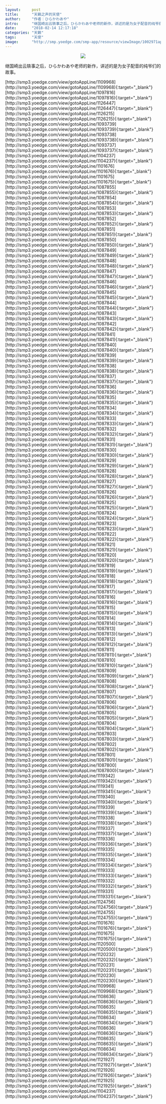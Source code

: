 ```yaml
---
layout:     post
title:      "天籁之声的天使"
author:     "作者：ひらかわあや"
intro:      "继国崎出云轶事之后，ひらかわあや老师的新作，讲述的是为女子配音的纯爷们的故事。"
date:       "2018-02-14 12:17:18"
categories: "天籁"
tags:       "天使"
image:      "http://smp.yoedge.com/smp-app/resource/viewImage/1002971appline.png"
---
```

<div style="text-align: center">
<p><img src="http://smp.yoedge.com/smp-app/resource/viewImage/1002971appline.png"/></p>
</div>
<p class="post-meta">
<span>继国崎出云轶事之后，ひらかわあや老师的新作，讲述的是为女子配音的纯爷们的故事。</span>
</p>
[http://smp3.yoedge.com/view/gotoAppLine/1109968](http://smp3.yoedge.com/view/gotoAppLine/1109968){:target="_blank"}
[http://smp3.yoedge.com/view/gotoAppLine/1097816](http://smp3.yoedge.com/view/gotoAppLine/1097816){:target="_blank"}
[http://smp3.yoedge.com/view/gotoAppLine/1126447](http://smp3.yoedge.com/view/gotoAppLine/1126447){:target="_blank"}
[http://smp3.yoedge.com/view/gotoAppLine/1126215](http://smp3.yoedge.com/view/gotoAppLine/1126215){:target="_blank"}
[http://smp3.yoedge.com/view/gotoAppLine/1093739](http://smp3.yoedge.com/view/gotoAppLine/1093739){:target="_blank"}
[http://smp3.yoedge.com/view/gotoAppLine/1093738](http://smp3.yoedge.com/view/gotoAppLine/1093738){:target="_blank"}
[http://smp3.yoedge.com/view/gotoAppLine/1093737](http://smp3.yoedge.com/view/gotoAppLine/1093737){:target="_blank"}
[http://smp3.yoedge.com/view/gotoAppLine/1104237](http://smp3.yoedge.com/view/gotoAppLine/1104237){:target="_blank"}
[http://smp3.yoedge.com/view/gotoAppLine/1101676](http://smp3.yoedge.com/view/gotoAppLine/1101676){:target="_blank"}
[http://smp3.yoedge.com/view/gotoAppLine/1101675](http://smp3.yoedge.com/view/gotoAppLine/1101675){:target="_blank"}
[http://smp3.yoedge.com/view/gotoAppLine/1087855](http://smp3.yoedge.com/view/gotoAppLine/1087855){:target="_blank"}
[http://smp3.yoedge.com/view/gotoAppLine/1087854](http://smp3.yoedge.com/view/gotoAppLine/1087854){:target="_blank"}
[http://smp3.yoedge.com/view/gotoAppLine/1087853](http://smp3.yoedge.com/view/gotoAppLine/1087853){:target="_blank"}
[http://smp3.yoedge.com/view/gotoAppLine/1087852](http://smp3.yoedge.com/view/gotoAppLine/1087852){:target="_blank"}
[http://smp3.yoedge.com/view/gotoAppLine/1087851](http://smp3.yoedge.com/view/gotoAppLine/1087851){:target="_blank"}
[http://smp3.yoedge.com/view/gotoAppLine/1087850](http://smp3.yoedge.com/view/gotoAppLine/1087850){:target="_blank"}
[http://smp3.yoedge.com/view/gotoAppLine/1087849](http://smp3.yoedge.com/view/gotoAppLine/1087849){:target="_blank"}
[http://smp3.yoedge.com/view/gotoAppLine/1087848](http://smp3.yoedge.com/view/gotoAppLine/1087848){:target="_blank"}
[http://smp3.yoedge.com/view/gotoAppLine/1087847](http://smp3.yoedge.com/view/gotoAppLine/1087847){:target="_blank"}
[http://smp3.yoedge.com/view/gotoAppLine/1087846](http://smp3.yoedge.com/view/gotoAppLine/1087846){:target="_blank"}
[http://smp3.yoedge.com/view/gotoAppLine/1087845](http://smp3.yoedge.com/view/gotoAppLine/1087845){:target="_blank"}
[http://smp3.yoedge.com/view/gotoAppLine/1087844](http://smp3.yoedge.com/view/gotoAppLine/1087844){:target="_blank"}
[http://smp3.yoedge.com/view/gotoAppLine/1087843](http://smp3.yoedge.com/view/gotoAppLine/1087843){:target="_blank"}
[http://smp3.yoedge.com/view/gotoAppLine/1087842](http://smp3.yoedge.com/view/gotoAppLine/1087842){:target="_blank"}
[http://smp3.yoedge.com/view/gotoAppLine/1087841](http://smp3.yoedge.com/view/gotoAppLine/1087841){:target="_blank"}
[http://smp3.yoedge.com/view/gotoAppLine/1087840](http://smp3.yoedge.com/view/gotoAppLine/1087840){:target="_blank"}
[http://smp3.yoedge.com/view/gotoAppLine/1087839](http://smp3.yoedge.com/view/gotoAppLine/1087839){:target="_blank"}
[http://smp3.yoedge.com/view/gotoAppLine/1087838](http://smp3.yoedge.com/view/gotoAppLine/1087838){:target="_blank"}
[http://smp3.yoedge.com/view/gotoAppLine/1087837](http://smp3.yoedge.com/view/gotoAppLine/1087837){:target="_blank"}
[http://smp3.yoedge.com/view/gotoAppLine/1087836](http://smp3.yoedge.com/view/gotoAppLine/1087836){:target="_blank"}
[http://smp3.yoedge.com/view/gotoAppLine/1087835](http://smp3.yoedge.com/view/gotoAppLine/1087835){:target="_blank"}
[http://smp3.yoedge.com/view/gotoAppLine/1087834](http://smp3.yoedge.com/view/gotoAppLine/1087834){:target="_blank"}
[http://smp3.yoedge.com/view/gotoAppLine/1087833](http://smp3.yoedge.com/view/gotoAppLine/1087833){:target="_blank"}
[http://smp3.yoedge.com/view/gotoAppLine/1087832](http://smp3.yoedge.com/view/gotoAppLine/1087832){:target="_blank"}
[http://smp3.yoedge.com/view/gotoAppLine/1087831](http://smp3.yoedge.com/view/gotoAppLine/1087831){:target="_blank"}
[http://smp3.yoedge.com/view/gotoAppLine/1087830](http://smp3.yoedge.com/view/gotoAppLine/1087830){:target="_blank"}
[http://smp3.yoedge.com/view/gotoAppLine/1087829](http://smp3.yoedge.com/view/gotoAppLine/1087829){:target="_blank"}
[http://smp3.yoedge.com/view/gotoAppLine/1087828](http://smp3.yoedge.com/view/gotoAppLine/1087828){:target="_blank"}
[http://smp3.yoedge.com/view/gotoAppLine/1087827](http://smp3.yoedge.com/view/gotoAppLine/1087827){:target="_blank"}
[http://smp3.yoedge.com/view/gotoAppLine/1087826](http://smp3.yoedge.com/view/gotoAppLine/1087826){:target="_blank"}
[http://smp3.yoedge.com/view/gotoAppLine/1087825](http://smp3.yoedge.com/view/gotoAppLine/1087825){:target="_blank"}
[http://smp3.yoedge.com/view/gotoAppLine/1087824](http://smp3.yoedge.com/view/gotoAppLine/1087824){:target="_blank"}
[http://smp3.yoedge.com/view/gotoAppLine/1087823](http://smp3.yoedge.com/view/gotoAppLine/1087823){:target="_blank"}
[http://smp3.yoedge.com/view/gotoAppLine/1087822](http://smp3.yoedge.com/view/gotoAppLine/1087822){:target="_blank"}
[http://smp3.yoedge.com/view/gotoAppLine/1087821](http://smp3.yoedge.com/view/gotoAppLine/1087821){:target="_blank"}
[http://smp3.yoedge.com/view/gotoAppLine/1087820](http://smp3.yoedge.com/view/gotoAppLine/1087820){:target="_blank"}
[http://smp3.yoedge.com/view/gotoAppLine/1087819](http://smp3.yoedge.com/view/gotoAppLine/1087819){:target="_blank"}
[http://smp3.yoedge.com/view/gotoAppLine/1087818](http://smp3.yoedge.com/view/gotoAppLine/1087818){:target="_blank"}
[http://smp3.yoedge.com/view/gotoAppLine/1087817](http://smp3.yoedge.com/view/gotoAppLine/1087817){:target="_blank"}
[http://smp3.yoedge.com/view/gotoAppLine/1087816](http://smp3.yoedge.com/view/gotoAppLine/1087816){:target="_blank"}
[http://smp3.yoedge.com/view/gotoAppLine/1087815](http://smp3.yoedge.com/view/gotoAppLine/1087815){:target="_blank"}
[http://smp3.yoedge.com/view/gotoAppLine/1087814](http://smp3.yoedge.com/view/gotoAppLine/1087814){:target="_blank"}
[http://smp3.yoedge.com/view/gotoAppLine/1087813](http://smp3.yoedge.com/view/gotoAppLine/1087813){:target="_blank"}
[http://smp3.yoedge.com/view/gotoAppLine/1087812](http://smp3.yoedge.com/view/gotoAppLine/1087812){:target="_blank"}
[http://smp3.yoedge.com/view/gotoAppLine/1087811](http://smp3.yoedge.com/view/gotoAppLine/1087811){:target="_blank"}
[http://smp3.yoedge.com/view/gotoAppLine/1087810](http://smp3.yoedge.com/view/gotoAppLine/1087810){:target="_blank"}
[http://smp3.yoedge.com/view/gotoAppLine/1087809](http://smp3.yoedge.com/view/gotoAppLine/1087809){:target="_blank"}
[http://smp3.yoedge.com/view/gotoAppLine/1087808](http://smp3.yoedge.com/view/gotoAppLine/1087808){:target="_blank"}
[http://smp3.yoedge.com/view/gotoAppLine/1087807](http://smp3.yoedge.com/view/gotoAppLine/1087807){:target="_blank"}
[http://smp3.yoedge.com/view/gotoAppLine/1087806](http://smp3.yoedge.com/view/gotoAppLine/1087806){:target="_blank"}
[http://smp3.yoedge.com/view/gotoAppLine/1087805](http://smp3.yoedge.com/view/gotoAppLine/1087805){:target="_blank"}
[http://smp3.yoedge.com/view/gotoAppLine/1087804](http://smp3.yoedge.com/view/gotoAppLine/1087804){:target="_blank"}
[http://smp3.yoedge.com/view/gotoAppLine/1087803](http://smp3.yoedge.com/view/gotoAppLine/1087803){:target="_blank"}
[http://smp3.yoedge.com/view/gotoAppLine/1087802](http://smp3.yoedge.com/view/gotoAppLine/1087802){:target="_blank"}
[http://smp3.yoedge.com/view/gotoAppLine/1087801](http://smp3.yoedge.com/view/gotoAppLine/1087801){:target="_blank"}
[http://smp3.yoedge.com/view/gotoAppLine/1087800](http://smp3.yoedge.com/view/gotoAppLine/1087800){:target="_blank"}
[http://smp3.yoedge.com/view/gotoAppLine/1119342](http://smp3.yoedge.com/view/gotoAppLine/1119342){:target="_blank"}
[http://smp3.yoedge.com/view/gotoAppLine/1119341](http://smp3.yoedge.com/view/gotoAppLine/1119341){:target="_blank"}
[http://smp3.yoedge.com/view/gotoAppLine/1119340](http://smp3.yoedge.com/view/gotoAppLine/1119340){:target="_blank"}
[http://smp3.yoedge.com/view/gotoAppLine/1119339](http://smp3.yoedge.com/view/gotoAppLine/1119339){:target="_blank"}
[http://smp3.yoedge.com/view/gotoAppLine/1119338](http://smp3.yoedge.com/view/gotoAppLine/1119338){:target="_blank"}
[http://smp3.yoedge.com/view/gotoAppLine/1119337](http://smp3.yoedge.com/view/gotoAppLine/1119337){:target="_blank"}
[http://smp3.yoedge.com/view/gotoAppLine/1119336](http://smp3.yoedge.com/view/gotoAppLine/1119336){:target="_blank"}
[http://smp3.yoedge.com/view/gotoAppLine/1119335](http://smp3.yoedge.com/view/gotoAppLine/1119335){:target="_blank"}
[http://smp3.yoedge.com/view/gotoAppLine/1119334](http://smp3.yoedge.com/view/gotoAppLine/1119334){:target="_blank"}
[http://smp3.yoedge.com/view/gotoAppLine/1119333](http://smp3.yoedge.com/view/gotoAppLine/1119333){:target="_blank"}
[http://smp3.yoedge.com/view/gotoAppLine/1119332](http://smp3.yoedge.com/view/gotoAppLine/1119332){:target="_blank"}
[http://smp3.yoedge.com/view/gotoAppLine/1119331](http://smp3.yoedge.com/view/gotoAppLine/1119331){:target="_blank"}
[http://smp3.yoedge.com/view/gotoAppLine/1124756](http://smp3.yoedge.com/view/gotoAppLine/1124756){:target="_blank"}
[http://smp3.yoedge.com/view/gotoAppLine/1124755](http://smp3.yoedge.com/view/gotoAppLine/1124755){:target="_blank"}
[http://smp3.yoedge.com/view/gotoAppLine/1101676](http://smp3.yoedge.com/view/gotoAppLine/1101676){:target="_blank"}
[http://smp3.yoedge.com/view/gotoAppLine/1101675](http://smp3.yoedge.com/view/gotoAppLine/1101675){:target="_blank"}
[http://smp3.yoedge.com/view/gotoAppLine/1120500](http://smp3.yoedge.com/view/gotoAppLine/1120500){:target="_blank"}
[http://smp3.yoedge.com/view/gotoAppLine/1120232](http://smp3.yoedge.com/view/gotoAppLine/1120232){:target="_blank"}
[http://smp3.yoedge.com/view/gotoAppLine/1120231](http://smp3.yoedge.com/view/gotoAppLine/1120231){:target="_blank"}
[http://smp3.yoedge.com/view/gotoAppLine/1120230](http://smp3.yoedge.com/view/gotoAppLine/1120230){:target="_blank"}
[http://smp3.yoedge.com/view/gotoAppLine/1109968](http://smp3.yoedge.com/view/gotoAppLine/1109968){:target="_blank"}
[http://smp3.yoedge.com/view/gotoAppLine/1108636](http://smp3.yoedge.com/view/gotoAppLine/1108636){:target="_blank"}
[http://smp3.yoedge.com/view/gotoAppLine/1108635](http://smp3.yoedge.com/view/gotoAppLine/1108635){:target="_blank"}
[http://smp3.yoedge.com/view/gotoAppLine/1108634](http://smp3.yoedge.com/view/gotoAppLine/1108634){:target="_blank"}
[http://smp3.yoedge.com/view/gotoAppLine/1108636](http://smp3.yoedge.com/view/gotoAppLine/1108636){:target="_blank"}
[http://smp3.yoedge.com/view/gotoAppLine/1108635](http://smp3.yoedge.com/view/gotoAppLine/1108635){:target="_blank"}
[http://smp3.yoedge.com/view/gotoAppLine/1108634](http://smp3.yoedge.com/view/gotoAppLine/1108634){:target="_blank"}
[http://smp3.yoedge.com/view/gotoAppLine/1121927](http://smp3.yoedge.com/view/gotoAppLine/1121927){:target="_blank"}
[http://smp3.yoedge.com/view/gotoAppLine/1121926](http://smp3.yoedge.com/view/gotoAppLine/1121926){:target="_blank"}
[http://smp3.yoedge.com/view/gotoAppLine/1121925](http://smp3.yoedge.com/view/gotoAppLine/1121925){:target="_blank"}
[http://smp3.yoedge.com/view/gotoAppLine/1104237](http://smp3.yoedge.com/view/gotoAppLine/1104237){:target="_blank"}


